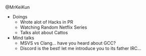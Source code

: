 @MrKeiKun
- Doings
    - Wrote alot of Hacks in PR
    - Watching Random Netflix Series
    - Talks alot about Cattos
- Mind talks
    - MSVS vs Clang... have you heard about GCC?
    - Discord is the best! let me introduce you to its father IRC...
